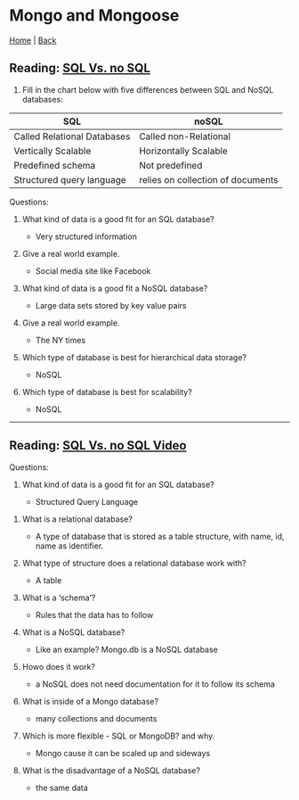 # Mongo and Mongoose


[Home](/README.md) | [Back](/301-main/301TableofContents.md)

## Reading: [SQL Vs. no SQL](https://www.thegeekstuff.com/2014/01/sql-vs-nosql-db/?utm_source=tuicool)



1. Fill in the chart below with five differences between SQL and NoSQL databases:

  | SQL | noSQL |
  |-------|------|
  |Called Relational Databases | Called non-Relational
  |Vertically Scalable | Horizontally Scalable
  |Predefined schema | Not predefined
  |Structured query language | relies on collection of documents



Questions: 

1. What kind of data is a good fit for an SQL database?


    <ul>
      <li>Very structured information </li>
    </ul>

1. Give a real world example.


    <ul>
      <li>Social media site like Facebook </li>
    </ul>

1. What kind of data is a good fit a NoSQL database?


    <ul>
      <li>Large data sets stored by key value pairs </li>
    </ul>

1. Give a real world example.


    <ul>
      <li> The NY times </li>
    </ul>

1. Which type of database is best for hierarchical data storage?


    <ul>
      <li>NoSQL </li>
    </ul>

1. Which type of database is best for scalability?


    <ul>
      <li>NoSQL</li>
    </ul>
___

## Reading: [SQL Vs. no SQL Video](https://www.youtube.com/watch?v=ZS_kXvOeQ5Y)

Questions: 

1. What kind of data is a good fit for an SQL database?


    <ul>
      <li>Structured Query Language
 </li>
    </ul>

1. What is a relational database?


    <ul>
      <li>A type of database that is stored as a table structure, with name, id, name as identifier. </li>
    </ul>

1. What type of structure does a relational database work with?


    <ul>
      <li>A table </li>
    </ul>

1. What is a ‘schema’?


    <ul>
      <li>Rules that the data has to follow </li>
    </ul>

1. What is a NoSQL database?


    <ul>
      <li>Like an example? Mongo.db is a NoSQL database </li>
    </ul>

1. Howo does it work?


    <ul>
      <li>a NoSQL does not need documentation for it to follow its schema </li>
    </ul>

1. What is inside of a Mongo database?


    <ul>
      <li>many collections and documents</li>
    </ul>

1. Which is more flexible - SQL or MongoDB? and why.



    <ul>
      <li>Mongo cause it can be scaled up and sideways </li>
    </ul>

1. What is the disadvantage of a NoSQL database?


    <ul>
      <li>the same data </li>
    </ul>
